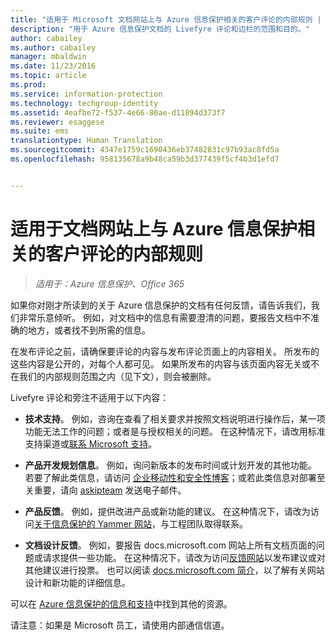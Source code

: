 ```yaml
---
title: "适用于 Microsoft 文档网站上与 Azure 信息保护相关的客户评论的内部规则 | Azure 信息保护"
description: "用于 Azure 信息保护文档的 Livefyre 评论和边栏的范围和目的。"
author: cabailey
ms.author: cabailey
manager: mbaldwin
ms.date: 11/23/2016
ms.topic: article
ms.prod: 
ms.service: information-protection
ms.technology: techgroup-identity
ms.assetid: 4eafbe72-f537-4e66-80ae-d11894d373f7
ms.reviewer: esaggese
ms.suite: ems
translationtype: Human Translation
ms.sourcegitcommit: 4347e1759c1690436eb37482831c97b93ac8fd5a
ms.openlocfilehash: 958135678a9b48ca59b3d377439f5cf4b3d1efd7


---
```


# <a name="house-rules-for-customer-comments-on-the-documentation-site-for-azure-information-protection"></a>适用于文档网站上与 Azure 信息保护相关的客户评论的内部规则

>*适用于：Azure 信息保护、Office 365*

如果你对刚才所读到的关于 Azure 信息保护的文档有任何反馈，请告诉我们，我们非常乐意倾听。 例如，对文档中的信息有需要澄清的问题，要报告文档中不准确的地方，或者找不到所需的信息。 

在发布评论之前，请确保要评论的内容与发布评论页面上的内容相关。 所发布的这些内容是公开的，对每个人都可见。 如果所发布的内容与该页面内容无关或不在我们的内部规则范围之内（见下文），则会被删除。
 
Livefyre 评论和旁注不适用于以下内容：
 
- **技术支持**。 例如，咨询在查看了相关要求并按照文档说明进行操作后，某一项功能无法工作的问题；或者是与授权相关的问题。 在这种情况下，请改用标准支持渠道或[联系 Microsoft 支持](./get-started/information-support.md#to-contact-microsoft-support)。

- **产品开发规划信息**。 例如，询问新版本的发布时间或计划开发的其他功能。 若要了解此类信息，请访问 [企业移动性和安全性博客](https://blogs.technet.microsoft.com/enterprisemobility/?product=azure-information-protection,azure-rights-management-services)；或若此类信息对部署至关重要，请向 [askipteam](mailto:%20askipteam@microsoft.com) 发送电子邮件。

- **产品反馈**。 例如，提供改进产品或新功能的建议。 在这种情况下，请改为访问[关于信息保护的 Yammer 网站](https://www.yammer.com/AskIPTeam)，与工程团队取得联系。

- **文档设计反馈**。 例如，要报告 docs.microsoft.com 网站上所有文档页面的问题或请求提供一些功能。 在这种情况下，请改为访问[反馈网站](https://msdocs.uservoice.com/forums/364242-general-site-feedback)以发布建议或对其他建议进行投票。 也可以阅读 [docs.microsoft.com 简介](/teamblog/introducing-docs-microsoft-com/)，以了解有关网站设计和新功能的详细信息。

可以在 [Azure 信息保护的信息和支持](./get-started/information-support.md)中找到其他的资源。 

请注意：如果是 Microsoft 员工，请使用内部通信信道。




<!--HONumber=Nov16_HO4-->


